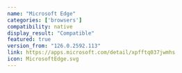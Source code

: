 ```yaml
---
name: "Microsoft Edge"
categories: ['browsers']
compatibility: native
display_result: "Compatible"
featured: true
version_from: "126.0.2592.113"
link: https://apps.microsoft.com/detail/xpfftq037jwmhs
icon: MicrosoftEdge.svg
---
```


